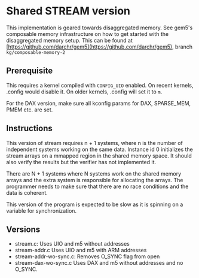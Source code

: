 # Shared STREAM version

This implementation is geared towards disaggregated memory.
See gem5's composable memory infrastructure on how to get started with the disaggregated memory setup.
This can be found at [https://github.com/darchr/gem5](https://github.com/darchr/gem5), branch `kg/composable-memory-2`

## Prerequisite

This requires a kernel compiled with `CONFIG_UIO` enabled.
On recent kernels, .config would disable it.
On older kernels, .config will set it to `m`.

For the DAX version, make sure all kconfig params for DAX, SPARSE\_MEM, PMEM
etc. are set.

## Instructions
This version of stream requires n + 1 systems, where n is the number of independent systems working on the same data.
Instance id 0 initializes the stream arrays on a mmapped region in the shared memory space.
It should also verify the results but the verifier has not implemented it.

There are N + 1 systems where N systems work on the shared memory arrays and the extra system is responsible for allocating the arrays.
The programmer needs to make sure that there are no race conditions and the data is coherent.

This version of the program is expected to be slow as it is spinning on a variable for synchronization.

## Versions

* stream.c: Uses UIO and m5 without addresses
* stream-addr.c Uses UIO and m5 with ARM addresses
* stream-addr-wo-sync.c: Removes O_SYNC flag from open
* stream-dax-wo-sync.c Uses DAX and m5 without addresses and no O_SYNC.

